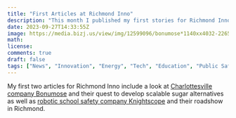 ```yaml
---
title: "First Articles at Richmond Inno"
description: "This month I published my first stories for Richmond Inno, a Virginia Business Journal."
date: 2023-09-27T14:33:55Z
image: https://media.bizj.us/view/img/12599096/bonumose*1140xx4032-2265-0-432.jpg
math: 
license: 
comments: true
draft: false
tags: ["News", "Innovation", "Energy", "Tech", "Education", "Public Safety"]
---
```


My first two articles for Richmond Inno include a look at [Charlottesville company Bonumose](https://www.bizjournals.com/richmond/inno/stories/news/2023/09/19/bonumose-sugar-virginia-funding.html) and their quest to develop scalable sugar alternatives as well as [robotic school safety company Knightscope](https://www.bizjournals.com/richmond/inno/stories/news/2023/09/19/knightscope-security-robots-richmond-vcu.html) and their roadshow in Richmond.

